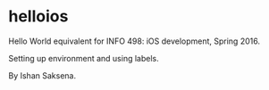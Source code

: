 # helloios

Hello World equivalent for INFO 498: iOS development, Spring 2016.

Setting up environment and using labels. 

By Ishan Saksena.

